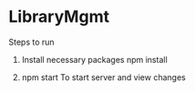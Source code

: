 # LibraryMgmt

Steps to run

1. Install necessary packages
npm install

2. npm start
To start server and view changes
